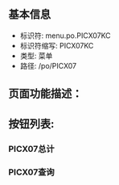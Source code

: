 
## 基本信息

- 标识符: menu.po.PICX07KC
- 标识符缩写: PICX07KC
- 类型: 菜单
- 路径: /po/PICX07

## 页面功能描述：





## 按钮列表:


### PICX07总计



### PICX07查询


